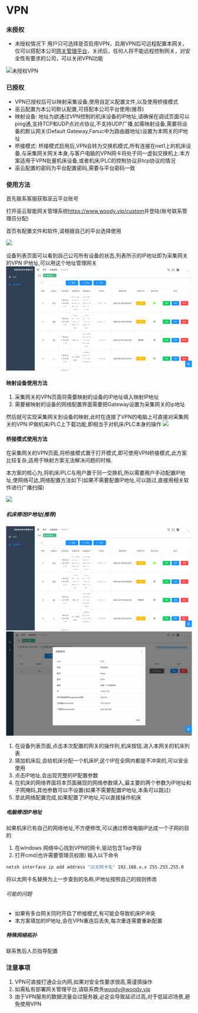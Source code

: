 # VPN

### 未授权

* 未授权情况下 用户只可选择是否启用VPN，启用VPN后可远程配置本网关，仅可以搭配本公司[网关管理平台](https://www.woody.vip/custom)，关闭后，任何人将不能远程控制网关，对安全性有要求的公司，可以关闭VPN功能

![未授权VPN](/img/vpn-1.png)

### 已授权


* VPN已授权后可以映射采集设备,使用自定义配置文件,以及使用桥接模式
* 巫云配置为本公司默认配置,可搭配本公司平台使用(推荐)
* 映射设备: 地址为欲通过VPN控制的机床设备的IP地址,请确保在调试页面可以ping通,支持TCP和UDP点对点协议,不支持UDP广播,如需映射设备,需要将设备的默认网关(Default Gateway,Fanuc中为路由器地址)设置为本网关的IP地址
* 桥接模式: 桥接模式启用后,VPN会转为交换机模式,所有连接在net1上的机床设备,与采集网关网关本身,与客户电脑的VPN网卡将处于同一虚拟交换机上.本方案适用于VPN批量机床设备,或者机床/PLC的控制协议非tcp协议的情况
* 巫云配置的密码为平台配置密码,需要与平台密码一致



### 使用方法
首先联系客服获取巫云平台账号

打开巫云智能网关管理系统<https://www.woody.vip/custom>并登陆(账号联系管理员分配)

首页有配置文件和软件,请根据自己的平台选择使用

![](/img/vpn-2.png)

设备列表页面可以看到自己公司所有设备的状态,列表所示的IP地址即为采集网关的VPN IP地址,可以用这个地址管理网关
![](/img/vpn-3.png)

#### 映射设备使用方法

1. 采集网关的VPN页面将需要映射的设备的IP地址填入映射IP地址
2. 需要被映射的设备的网络配置界面需要把Gateway设置为采集网关的ip地址

然后就可实现采集网关到设备的映射,此时在连接了VPN的电脑上可直接对采集网关的VPN IP做机床/PLC上下载功能,即相当于对机床/PLC本身的操作
![](/img/vpn-4.png)


#### 桥接模式使用方法

在采集网关的VPN页面,将桥接模式置于打开模式,即可使用VPN桥接模式,此方案比较复杂,适用于映射方案无法解决问题的时候.

本方案的核心为,将机床/PLC与用户置于同一交换机,所以需要用户手动配置IP地址,使网络可达,网络配置方法如下(如果不需要配置IP地址,可以跳过,直接用相关软件进行广播扫描)

![](/img/vpn-5.png)

##### 机床修改IP地址(推荐)
![](/img/vpn-3.png)
![](/img/vpn-6.png)

1. 在设备列表页面,点击本次配置的网关的操作列,机床按钮,进入本网关的机床列表
2. 填加机床后,会给机床分配一个机床IP,这个IP在全网内都是不冲突的,可以安全使用
3. 点击IP地址,会出现完整的IP配置参数
4. 在机床的网络界面将本页面展现的网络参数填入,最主要的两个参数为IP地址和子网掩码,其他参数可以不设置(如果不需要配置IP地址,本条可以跳过)
5. 至此网络配置完成,如果配置了IP地址,可以直接操作机床


##### 电脑修改IP地址
如果机床已有自己的网络地址,不方便修改,可以通过修改电脑IP达成一个子网的目的
1. 在windows 网络中心找到VPN的网卡,驱动包含Tap字段
2. 打开cmd(也许需要管理员权限) 输入以下命令
```cmd
netsh interface ip add address "以太网卡名" 192.168.x.x 255.255.255.0
```
将以太网卡名替换为上一步查到的名称,IP地址按照自己的规则修改

###### 可能的问题
* 如果有多台网关同时开启了桥接模式,有可能会导致机床IP冲突
* 本方案填加的IP地址,会在VPN重连后丢失,每次重连需要重新配置

##### 特殊网络拓扑

联系售后人员指导配置


### 注意事项
1. VPN可直接打通企业内网,如果对安全性要求很高,需谨慎操作
2. 如需私有部署网关管理平台,请联系商务<woody@woody.vip>
3. 由于VPN服务的数据流量会过服务器,必定会导致延迟过高,对于低延迟场景,避免使用VPN
